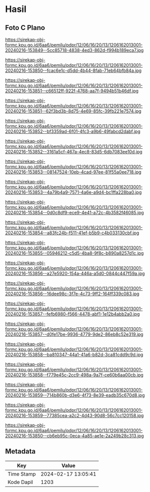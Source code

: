 # Hasil

## Foto C Plano

https://sirekap-obj-formc.kpu.go.id/6aa6/pemilu/pdpr/12/06/16/20/13/1206162013001-20240216-153849--5cc85718-4838-4ed3-862d-f994b189eca7.jpg

https://sirekap-obj-formc.kpu.go.id/6aa6/pemilu/pdpr/12/06/16/20/13/1206162013001-20240216-153850--fcac6e1c-d5dd-4b44-8fab-71eb64bfb84a.jpg

https://sirekap-obj-formc.kpu.go.id/6aa6/pemilu/pdpr/12/06/16/20/13/1206162013001-20240216-153851--c66512ff-922f-4768-aa7f-9494b51b46df.jpg

https://sirekap-obj-formc.kpu.go.id/6aa6/pemilu/pdpr/12/06/16/20/13/1206162013001-20240216-153851--62f3bd3b-8d75-4e69-85fc-39fb221e7574.jpg

https://sirekap-obj-formc.kpu.go.id/6aa6/pemilu/pdpr/12/06/16/20/13/1206162013001-20240216-153852--bf3359ad-6f01-4fc3-a9b6-49fabcd2dabf.jpg

https://sirekap-obj-formc.kpu.go.id/6aa6/pemilu/pdpr/12/06/16/20/13/1206162013001-20240216-153852--3161a5cf-467a-4ec8-83d5-6db7083ee10d.jpg

https://sirekap-obj-formc.kpu.go.id/6aa6/pemilu/pdpr/12/06/16/20/13/1206162013001-20240216-153853--08147524-10eb-4cad-97ee-81f55a0ee718.jpg

https://sirekap-obj-formc.kpu.go.id/6aa6/pemilu/pdpr/12/06/16/20/13/1206162013001-20240216-153853--4a79b4a9-7571-4a6e-a9d4-bc1ffa228ba0.jpg

https://sirekap-obj-formc.kpu.go.id/6aa6/pemilu/pdpr/12/06/16/20/13/1206162013001-20240216-153854--0d0c8df9-ece9-4e41-a72c-4b3582f46085.jpg

https://sirekap-obj-formc.kpu.go.id/6aa6/pemilu/pdpr/12/06/16/20/13/1206162013001-20240216-153854--a83fc24b-f511-41ef-b5b9-c4b033130cbf.jpg

https://sirekap-obj-formc.kpu.go.id/6aa6/pemilu/pdpr/12/06/16/20/13/1206162013001-20240216-153855--05946212-c5d5-4ba8-9f8c-b890a8257d1c.jpg

https://sirekap-obj-formc.kpu.go.id/6aa6/pemilu/pdpr/12/06/16/20/13/1206162013001-20240216-153856--a27e5920-154a-446a-a5d0-0844c447f59a.jpg

https://sirekap-obj-formc.kpu.go.id/6aa6/pemilu/pdpr/12/06/16/20/13/1206162013001-20240216-153856--16dee98c-3f7e-4c73-9ff2-164ff339c083.jpg

https://sirekap-obj-formc.kpu.go.id/6aa6/pemilu/pdpr/12/06/16/20/13/1206162013001-20240216-153857--fefb6980-f566-4478-abf1-1e12b4abb2a0.jpg

https://sirekap-obj-formc.kpu.go.id/6aa6/pemilu/pdpr/12/06/16/20/13/1206162013001-20240216-153857--d0fe17be-9936-4779-9de2-86eb8c52e319.jpg

https://sirekap-obj-formc.kpu.go.id/6aa6/pemilu/pdpr/12/06/16/20/13/1206162013001-20240216-153858--ba810347-44a1-41a6-b82d-3ca81cdd9c9d.jpg

https://sirekap-obj-formc.kpu.go.id/6aa6/pemilu/pdpr/12/06/16/20/13/1206162013001-20240216-153858--f779e45c-2cc9-498a-9a7f-ce60b6aa00cb.jpg

https://sirekap-obj-formc.kpu.go.id/6aa6/pemilu/pdpr/12/06/16/20/13/1206162013001-20240216-153859--714b860b-d3e6-4f73-8e39-eadb35c670d8.jpg

https://sirekap-obj-formc.kpu.go.id/6aa6/pemilu/pdpr/12/06/16/20/13/1206162013001-20240216-153859--77385cea-a2c2-4d43-90d8-56c7cc120158.jpg

https://sirekap-obj-formc.kpu.go.id/6aa6/pemilu/pdpr/12/06/16/20/13/1206162013001-20240216-153850--cb6eb95c-0eca-4a85-ae1e-2a249b28c313.jpg


## Metadata

| Key        | Value               |
| ---------- | ------------------- |
| Time Stamp | 2024-02-17 13:05:41 |
| Kode Dapil | 1203                |



